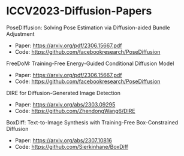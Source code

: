 # ICCV2023-Diffusion-Papers

PoseDiffusion: Solving Pose Estimation via Diffusion-aided Bundle Adjustment

- Paper: https://arxiv.org/pdf/2306.15667.pdf
- Code: https://github.com/facebookresearch/PoseDiffusion

FreeDoM: Training-Free Energy-Guided Conditional Diffusion Model
- Paper: https://arxiv.org/pdf/2306.15667.pdf
- Code: https://github.com/facebookresearch/PoseDiffusion

DIRE for Diffusion-Generated Image Detection
- Paper: https://arxiv.org/abs/2303.09295
- Code: https://github.com/ZhendongWang6/DIRE

BoxDiff: Text-to-Image Synthesis with Training-Free Box-Constrained Diffusion
- Paper: https://arxiv.org/abs/2307.10816
- Code: https://github.com/Sierkinhane/BoxDiff
